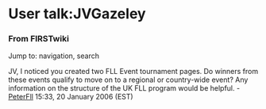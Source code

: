 # User talk:JVGazeley

### From FIRSTwiki

Jump to: navigation, search

JV, I noticed you created two FLL Event tournament pages. Do winners from
these events qualify to move on to a regional or country-wide event? Any
information on the structure of the UK FLL program would be helpful. -
[PeterFll](/index.php/User:PeterFll "User:PeterFll" ) 15:33, 20 January 2006
(EST)

